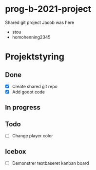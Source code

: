 # prog-b-2021-project
Shared git project 
   Jacob was here

- stou
- homohenning2345


# Projektstyring

## Done
- [x] Create shared git repo
- [x] Add godot code

## In progress

## Todo
- [ ] Change player color

## Icebox
- [ ] Demonstrer textbaseret kanban board
